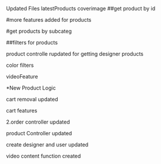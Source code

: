 Updated Files
latestProducts 
coverimage
##get product by id


#more features added for products


#get products by subcateg

##filters for products

product controlle rupdated for getting designer products

color filters

videoFeature


*New Product Logic

cart removal updated

cart features




2.order controller updated


product Controller updated

create designer and user updated

video content function created 



